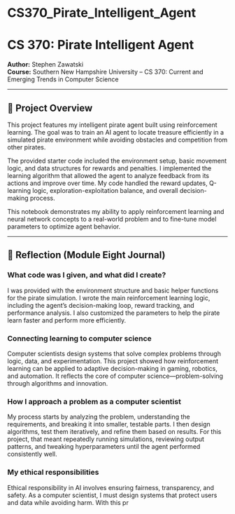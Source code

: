 # CS370_Pirate_Intelligent_Agent


# CS 370: Pirate Intelligent Agent
**Author:** Stephen Zawatski  
**Course:** Southern New Hampshire University – CS 370: Current and Emerging Trends in Computer Science  

---

## 🧠 Project Overview
This project features my intelligent pirate agent built using reinforcement learning. The goal was to train an AI agent to locate treasure efficiently in a simulated pirate environment while avoiding obstacles and competition from other pirates.  

The provided starter code included the environment setup, basic movement logic, and data structures for rewards and penalties. I implemented the learning algorithm that allowed the agent to analyze feedback from its actions and improve over time. My code handled the reward updates, Q-learning logic, exploration-exploitation balance, and overall decision-making process.  

This notebook demonstrates my ability to apply reinforcement learning and neural network concepts to a real-world problem and to fine-tune model parameters to optimize agent behavior.  

---

## 🧩 Reflection (Module Eight Journal)

### What code was I given, and what did I create?
I was provided with the environment structure and basic helper functions for the pirate simulation. I wrote the main reinforcement learning logic, including the agent’s decision-making loop, reward tracking, and performance analysis. I also customized the parameters to help the pirate learn faster and perform more efficiently.

### Connecting learning to computer science
Computer scientists design systems that solve complex problems through logic, data, and experimentation. This project showed how reinforcement learning can be applied to adaptive decision-making in gaming, robotics, and automation. It reflects the core of computer science—problem-solving through algorithms and innovation.

### How I approach a problem as a computer scientist
My process starts by analyzing the problem, understanding the requirements, and breaking it into smaller, testable parts. I then design algorithms, test them iteratively, and refine them based on results. For this project, that meant repeatedly running simulations, reviewing output patterns, and tweaking hyperparameters until the agent performed consistently well.

### My ethical responsibilities
Ethical responsibility in AI involves ensuring fairness, transparency, and safety. As a computer scientist, I must design systems that protect users and data while avoiding harm. With this pr
